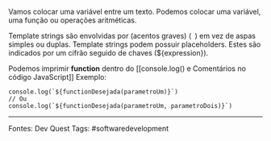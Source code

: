 
Vamos colocar uma variável entre um texto. Podemos colocar uma variável, uma função ou operações aritméticas.

Template strings são envolvidas por (acentos graves) (` `) em vez de aspas simples ou duplas. Template strings podem possuir placeholders. Estes são indicados por um cifrão seguido de chaves (${expression}).

Podemos imprimir **function** dentro do [[console.log() e Comentários no código JavaScript]]
Exemplo:
```
console.log(`${functionDesejada(parametroUm)}`)
// Ou
console.log(`${functionDesejada(parametroUm, parametroDois)}`)
```

---
Fontes: Dev Quest
Tags: #softwaredevelopment 